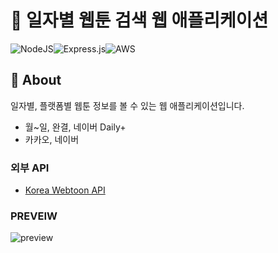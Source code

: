 # 👀 일자별 웹툰 검색 웹 애플리케이션

![NodeJS](https://img.shields.io/badge/node.js-6DA55F?style=for-the-badge&logo=node.js&logoColor=white)![Express.js](https://img.shields.io/badge/express.js-%23404d59.svg?style=for-the-badge&logo=express&logoColor=%2361DAFB)![AWS](https://img.shields.io/badge/AWS-%23FF9900.svg?style=for-the-badge&logo=amazon-aws&logoColor=white)

## 📌 About
일자별, 플랫폼별 웹툰 정보를 볼 수 있는 웹 애플리케이션입니다.
- 월~일, 완결, 네이버 Daily+
- 카카오, 네이버

### 외부 API
- [Korea Webtoon API](https://github.com/HyeokjaeLee/korea-webtoon-api)


### PREVEIW
![preview](https://user-images.githubusercontent.com/93576045/229733483-d91d5a93-56cd-4274-9bbf-48ca2ff223ca.png)
